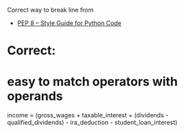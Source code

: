 Correct way to break line from
- [PEP 8 – Style Guide for Python Code](https://peps.python.org/pep-0008/)

# Correct:
# easy to match operators with operands
income = (gross_wages
          + taxable_interest
          + (dividends - qualified_dividends)
          - ira_deduction
          - student_loan_interest)
